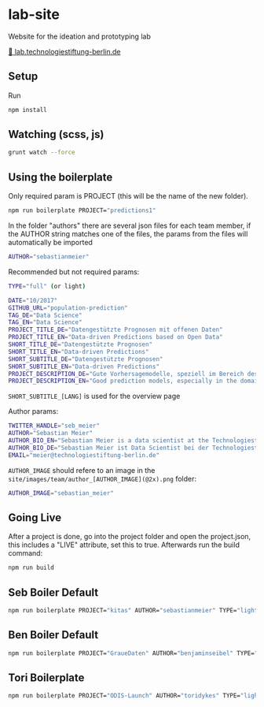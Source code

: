 # lab-site

Website for the ideation and prototyping lab

[🔗 lab.technologiestiftung-berlin.de](https://lab.technologiestiftung-berlin.de/)

## Setup  

Run 

```bash
npm install
```

## Watching (scss, js)

```bash
grunt watch --force
```

## Using the boilerplate

Only required param is PROJECT (this will be the name of the new folder).

```bash
npm run boilerplate PROJECT="predictions1"
```

In the folder "authors" there are several json files for each team member, if the AUTHOR string matches one of the files, the params from the files will automatically be imported

```bash
AUTHOR="sebastianmeier"
```

Recommended but not required params:

```bash
TYPE="full" (or light)

DATE="10/2017"
GITHUB_URL="population-prediction"
TAG_DE="Data Science"
TAG_EN="Data Science"
PROJECT_TITLE_DE="Datengestützte Prognosen mit offenen Daten"
PROJECT_TITLE_EN="Data-driven Predictions based on Open Data"
SHORT_TITLE_DE="Datengestützte Prognosen"
SHORT_TITLE_EN="Data-driven Predictions"
SHORT_SUBTITLE_DE="Datengestützte Prognosen"
SHORT_SUBTITLE_EN="Data-driven Predictions"
PROJECT_DESCRIPTION_DE="Gute Vorhersagemodelle, speziell im Bereich des Machine-Learning, stützen sich auf große Datenmengen. Welche Rolle spielen staatliche Open Data Datensätze in diesem Kontext?"
PROJECT_DESCRIPTION_EN="Good prediction models, especially in the domain of machine-learning, are buid upon big data sets. What role can governmental open data play in this context?"
```

`SHORT_SUBTITLE_[LANG]` is used for the overview page

Author params:

```bash
TWITTER_HANDLE="seb_meier"
AUTHOR="Sebastian Meier"
AUTHOR_BIO_EN="Sebastian Meier is a data scientist at the Technologiestiftung Berlin. He graduated in Communication and Interface Design and is currently finishing his PhD in Geoinformatics at Potsdam University. His research focus lies on spatial data analytics and visualisation as well as human-centred perspectives on software interfaces."
AUTHOR_BIO_DE="Sebastian Meier ist Data Scientist bei der Technologiestiftung Berlin. Er studierte Kommunikations- und Interface-Design und schließt aktuell seinen Doktor im Bereich der Geoinformatik an der Uni Potsdam ab. Der Fokus von Sebastians Arbeit liegt auf der Analyse und Visualisierung räumlicher Daten, sowie menschzentrierter Perspektiven bei der Entwicklung von Mensch-Maschine-Schnittstellen."
EMAIL="meier@technologiestiftung-berlin.de"
```

`AUTHOR_IMAGE` should refere to an image in the `site/images/team/author_[AUTHOR_IMAGE](@2x).png` folder:

```bash
AUTHOR_IMAGE="sebastian_meier"
```

## Going Live

After a project is done, go into the project folder and open the project.json, this includes a "LIVE" attribute, set this to true. Afterwards run the build command:

```bash
npm run build
```

## Seb Boiler Default

```bash
npm run boilerplate PROJECT="kitas" AUTHOR="sebastianmeier" TYPE="light" DATE="05/02/2018" GITHUB_URL="kita-explorer" TAG_DE="Offene Daten" TAG_EN="OpenData" PROJECT_TITLE_DE="Berliner Kitas" PROJECT_TITLE_EN="Berlin's Kitas" SHORT_TITLE_DE="Berliner Kitas" SHORT_TITLE_EN="Berlin's Kitas" SHORT_SUBTITLE_DE="Kartenanwendung zur Kita-Suche" SHORT_SUBTITLE_EN="Map-based application for finding Kitas" PROJECT_DESCRIPTION_DE="Die Kita-Suche soll Eltern bei der Suche der passenden Kita unterstützen. Die zeitgemäßen Such- und Filterfunktionen sowie die Kartendarstellung werden durch Daten des Landes Berlin möglich gemacht. Durch Beispiele wie dieses versucht das Ideation &amp;&nbsp;Protoyping Lab den Mehrwert von offenen Daten für Bürger*innen und Verwaltung zu unterstreichen." PROJECT_DESCRIPTION_EN="Kita-Suche should support parents to find the best Kita for their children. The innovative search- and filter-functionality as well as the map-based representation are driven by data from the city of Berlin. Through examples like this, the ideation and prototyping labs hopes to promote the benefits of open data for citizens and the city itself."
```

## Ben Boiler Default

```bash
npm run boilerplate PROJECT="GraueDaten" AUTHOR="benjaminseibel" TYPE="light" DATE="30/04/2018" GITHUB_URL="" TAG_DE="Offene Daten" TAG_EN="OpenData" PROJECT_TITLE_DE="Graue Daten" PROJECT_TITLE_EN="Grey Data" SHORT_TITLE_DE="Shades of Grey" SHORT_TITLE_EN="Shades of Grey" SHORT_SUBTITLE_DE="Über die Arbeit mit 'grauen Daten'" SHORT_SUBTITLE_EN="On working with the not-yet-open " PROJECT_DESCRIPTION_DE="Als 'graue Daten' kann man Datensätze der öffentlichen Verwaltung bezeichnen, die zwar im Netz zugänglich, aber bislang noch nicht unter einer freien Lizenz veröffentlicht worden sind." PROJECT_DESCRIPTION_EN="A lot of government datasets are pulished somewhere on the Internet, but have not yet been released with an open licence. We call these datasets 'grey data'. "
```

## Tori Boilerplate

```bash
npm run boilerplate PROJECT="ODIS-Launch" AUTHOR="toridykes" TYPE="light" DATE="18/05/2018" GITHUB_URL="" TAG_DE="Offene Daten" TAG_EN="OpenData" PROJECT_TITLE_DE="ODIS" PROJECT_TITLE_EN="ODIS" SHORT_TITLE_DE="ODIS" SHORT_TITLE_EN="ODIS" SHORT_SUBTITLE_DE="Zum Start der Open Data Informationsstelle" SHORT_SUBTITLE_EN="Launch of ODIS" PROJECT_DESCRIPTION_DE="Ein paar Gedanken zu ODIS" PROJECT_DESCRIPTION_EN="Some thoughts about ODIS"
```
